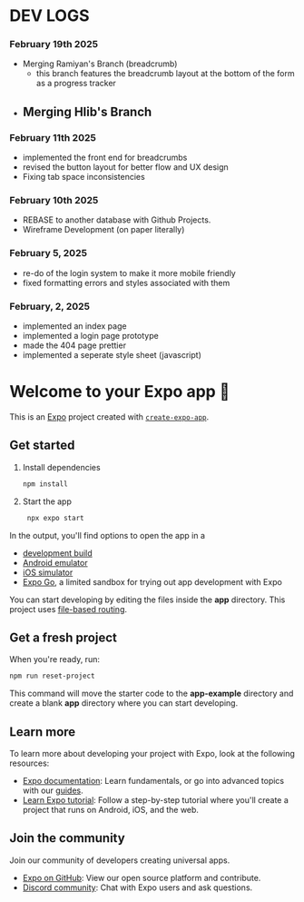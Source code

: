 # DEV LOGS

### February 19th 2025
- Merging Ramiyan's Branch (breadcrumb)
   - this branch features the breadcrumb layout at the bottom of the form as a progress tracker 
- Merging Hlib's Branch
   -    


### February 11th 2025
- implemented the front end for breadcrumbs
- revised the button layout for better flow and UX design
- Fixing tab space inconsistencies

### February 10th 2025
- REBASE to another database with Github Projects.
- Wireframe Development (on paper literally)

### February 5, 2025
- re-do of the login system to make it more mobile friendly
- fixed formatting errors and styles associated with them

### February, 2, 2025

- implemented an index page
- implemented a login page prototype
- made the 404 page prettier
- implemented a seperate style sheet (javascript)

# Welcome to your Expo app 👋

This is an [Expo](https://expo.dev) project created with [`create-expo-app`](https://www.npmjs.com/package/create-expo-app).

## Get started

1. Install dependencies

   ```bash
   npm install
   ```

2. Start the app

   ```bash
    npx expo start
   ```

In the output, you'll find options to open the app in a

- [development build](https://docs.expo.dev/develop/development-builds/introduction/)
- [Android emulator](https://docs.expo.dev/workflow/android-studio-emulator/)
- [iOS simulator](https://docs.expo.dev/workflow/ios-simulator/)
- [Expo Go](https://expo.dev/go), a limited sandbox for trying out app development with Expo

You can start developing by editing the files inside the **app** directory. This project uses [file-based routing](https://docs.expo.dev/router/introduction).

## Get a fresh project

When you're ready, run:

```bash
npm run reset-project
```

This command will move the starter code to the **app-example** directory and create a blank **app** directory where you can start developing.

## Learn more

To learn more about developing your project with Expo, look at the following resources:

- [Expo documentation](https://docs.expo.dev/): Learn fundamentals, or go into advanced topics with our [guides](https://docs.expo.dev/guides).
- [Learn Expo tutorial](https://docs.expo.dev/tutorial/introduction/): Follow a step-by-step tutorial where you'll create a project that runs on Android, iOS, and the web.

## Join the community

Join our community of developers creating universal apps.

- [Expo on GitHub](https://github.com/expo/expo): View our open source platform and contribute.
- [Discord community](https://chat.expo.dev): Chat with Expo users and ask questions.

